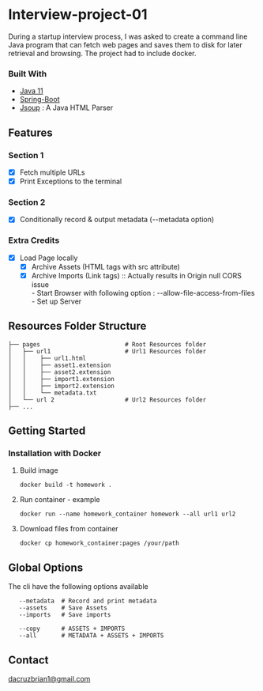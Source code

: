 # Interview-project-01

During a startup interview process, I was asked to create a command line Java program that can fetch web pages and saves them to disk for later retrieval and browsing. The project had to include docker.<br />

### Built With

- [Java 11](https://www.java.com/fr/)
- [Spring-Boot](https://spring.io/projects/spring-boot)
- [Jsoup](https://jsoup.org/) : A Java HTML Parser

## Features

### Section 1

- [x] Fetch multiple URLs
- [x] Print Exceptions to the terminal

### Section 2

- [x] Conditionally record & output metadata (--metadata option)

### Extra Credits

- [x] Load Page locally
  - [x] Archive Assets (HTML tags with src attribute)
  - [x] Archive Imports (Link tags) :: Actually results in Origin null CORS issue <br />
        - Start Browser with following option : --allow-file-access-from-files <br />
        - Set up Server

## Resources Folder Structure

    ├── pages                        # Root Resources folder
    │   ├── url1                     # Url1 Resources folder
    │   │    ├── url1.html
    │   │    ├── asset1.extension
    │   │    ├── asset2.extension
    │   │    ├── import1.extension
    │   │    ├── import2.extension
    │   │    └── metadata.txt
    │   └── url 2                    # Url2 Resources folder
    ├── ...

<!-- GETTING STARTED -->

## Getting Started

### Installation with Docker

1. Build image
   ```
   docker build -t homework .
   ```
2. Run container - example 
   ```
   docker run --name homework_container homework --all url1 url2
   ```
3. Download files from container
   ```
   docker cp homework_container:pages /your/path
   ```

## Global Options

The cli have the following options available

```
   --metadata  # Record and print metadata
   --assets    # Save Assets
   --imports   # Save imports

   --copy      # ASSETS + IMPORTS
   --all       # METADATA + ASSETS + IMPORTS
```

<!-- CONTACT -->

## Contact

dacruzbrian1@gmail.com
